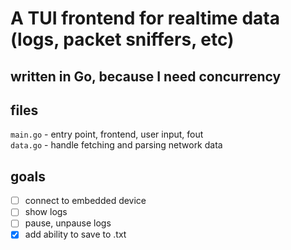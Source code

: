 # A TUI frontend for realtime data (logs, packet sniffers, etc)
## written in Go, because I need concurrency

## files
`main.go` - entry point, frontend, user input, fout\
`data.go` - handle fetching and parsing network data

## goals
- [ ] connect to embedded device
- [ ] show logs
- [ ] pause, unpause logs
- [x] add ability to save to .txt
